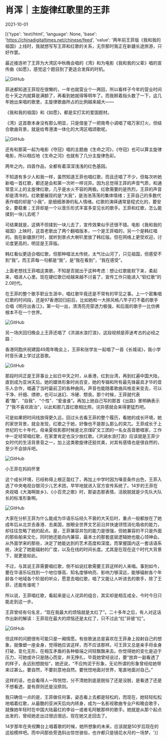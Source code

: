 # 肖浑｜主旋律红歌里的王菲

2021-10-01

[{'type': 'text/html', 'language': None, 'base': 'https://chinadigitaltimes.net/chinese/feed', 'value': '两年前王菲版《我和我的祖国》上线时，我就想写写王菲和红歌的关系，无奈那时我正在新疆长途旅游，只好作罢。

最近接连听了王菲为大湾区中秋晚会唱的《湾》和为电影《我和我的父辈》唱的宣传曲《如愿》，感觉这个题目到了更适合发挥的时机。

![GitHub](https://chinadigitaltimes.net/chinese/files/2021/10/post-671578-615702410e7d9.)



菲迷都知道王菲现在很懒的，一年也就营业个一两回，所以看样子今年的营业时间在十天之内就算是满额了，再看到她就得等明年了。而我掰着指头数了一下，这几年她出来唱的歌里，主旋律歌曲所占的比例越来越大——

《我和我的祖国》和《如愿》，都是实打实的爱国题材。

《湾》这首歌本身没有那么明显，只是借鉴了一把南粤小调唱了唱万家灯火，但结合歌曲背景，就是给粤港澳一体化的大湾区唱颂歌呢。

![GitHub](https://chinadigitaltimes.net/chinese/files/2021/10/post-671578-615702434a548.png)

还有和那英一起为电影《夺冠》唱的主题曲《生命之河》，《夺冠》也可以算主旋律电影，所以相应地《生命之河》也就有了几分主旋律色彩。

两年之内，四首作品，全都有着深深浅浅的红色基因。

不知道有多少人和我一样，虽然知道王菲也唱红歌，而且还唱了不少，但每次听她新唱一首红歌，都还是会和第一次听一样诧异。因为总觉得王菲的声音气质，和通常意义上的主旋律红歌，几乎是水火不容的两极。红歌需要的是热烈，王菲的声音却是清冷的。红歌要展现的是“大我”，是浩浩荡荡的集体情绪；王菲自己的多数代表作唱的却是“小我”，是细细渺渺的私人情绪。红歌的演绎通常是程式化的，要安全，要稳重；王菲却是一个以音乐形式丰富多变见长的歌手。王菲和红歌，怎么能揉到一块儿去呢？

可结果就是，这俩不但揉到一块儿去了，宣传效果似乎还很不错。电影《我和我的祖国》上映时，这首老歌出了两个翻唱版本，一个是王菲唱的，另一个是韩红唱的。我在新疆旅行时，就听到景点大喇叭里放了韩红版。但在网络上更受欢迎，讨论度更高的，明显是王菲版。

韩红看似更适合唱红歌，但那种唱法太传统，太气壮山河了，只见祖国，但感受不到“我”。而王菲每一句都是“我”，是“我在看到”，“我在感受”。

上面老想找王菲唱这类歌，不知是否就出于这种考虑：想让红歌能软下来，柔起来，唱进人心里。现在硬红歌已经越来越不讨喜了，宣传工作只能进入“软红歌”的2.0时代。

在王菲的整个歌手职业生涯中，唱红歌毕竟还是不常有的罕见之事。上一个密集唱红歌的时间段，还是97香港回归前后，比如她和一大排风格八竿子打不着的歌手合唱《明月出香江》，第一句一出，清清亮亮穿透力极强，和后面的歌手一比仿佛根本不在一个世界。

![GitHub](https://chinadigitaltimes.net/chinese/files/2021/10/post-671578-6157024919211.gif)

另一场庆回归晚会上王菲还唱了《洪湖水浪打浪》，这段视频是菲迷考古的必经之路：



香港同胞庆祝建国49周年晚会上，王菲和张学友一起唱了一首《长城谣》，我小学时音乐课上学过这首歌。

![GitHub](https://chinadigitaltimes.net/chinese/files/2021/10/post-671578-6157024f5945d.gif)

那段时间正是王菲事业上如日中天之时，从香港，红到台湾，再到红遍中国大陆，直到成为亚洲天后。她的媒体形象时尚百变，她的专辑和所有最先锋最具才华的音乐人合作，唱遍了当时最前卫的各种曲风，声音也能随着歌曲风格变来变去，可以干净、纤细、缥缈，也可以迷幻、冷硬、颓丧。那个时候，王菲就代表着“酷”、“自我”、“个性”、“爱谁谁”。再加上她自己写的那首《出路》里明确表示了“我不喜欢政治”，以此和那几首红歌相比照，诧异感就会来得更猛烈吧。

可是如果把时间线放得更久远，回过头去看王菲的整个履历，看她的成长环境，她的家世背景，就会发现，红歌之于她，好像也不是那么那么的突兀。王菲成长于上世纪的七十年代，母亲夏桂影那时候是北京煤矿文工团的一名女高音歌唱家，工作中一定经常唱红歌，在家里肯定也没少放红歌。《洪湖水浪打浪》应该就是王菲少女时代的生活背景音之一，加上这类歌旋律还挺优美，对其有感情也是很自然的，至少不会排斥吧。

![GitHub](https://chinadigitaltimes.net/chinese/files/2021/10/post-671578-615702509aba6.)

小王菲在妈妈怀里

这个成长环境，已经称得上根正苗红了，再加上中学时因为嗓音条件出色，王菲入选了中央电视台银河少儿艺术团，早早地就进入官方宣传系统了。14岁的王菲在央视唱《大海啊故乡》、《小百灵之歌》时，那姿态那表情，活脱脱就是少先队大队长的标准形象啊。

![GitHub](https://chinadigitaltimes.net/chinese/files/2021/10/post-671578-61570256dd23b.gif)

大家在分析王菲为什么能成为华语乐坛经久不衰的大天后时，重点一般都放在了她成年后从北京去香港、去美国，放眼全世界文艺前沿并快速领悟消化吸收的能力，却往往忽略了她的起点。是，王菲兼容并包的能力是很强，但她兼容的不只是外面的那些舶来文化，同时她还能向内兼容，最本土的那套底层逻辑她也能心领神会。从外面学来的那些，决定了她能达到的艺术高度和深度。而掌握国内这一套话语系统，决定了她能辐射的广度，以及在线的时间长度。尤其是在现在这个时代大背景下，就更是如此。

不过，与其说王菲需要唱红歌，倒不如说红歌需要王菲这样的人来唱。事到如今，要在华语乐坛找到一个地位够高、知名度够响亮、影响力够深远，能够辐射各个年龄各个地域各个阶层的听众，愿意去唱红歌，唱了又能让人听进去的歌手，除了王菲，还能有谁呢？

所以说，王菲唱红歌，看起来是让人诧异的组合，其实却是相互成全，今时今日只能走到这一步。

王菲曾经有句名言，“现在我最大的烦恼就是太红了”。二十多年之后，有人对这话作出新的解读：王菲现在最大的烦恼还是太红了，只不过此“红”非彼“红”。

![GitHub](https://chinadigitaltimes.net/chinese/files/2021/10/post-671578-6157025d2597c.gif)

但这样的问题很有可能只是一厢情愿。有些歌迷总是喜欢在王菲身上投射自己的想象，就像塑一座金身，觉得她应该这样，而不应该那样。可王菲又总是亲手将金身打破，变化无形，在相互矛盾的各种极端之间轻飘飘来去。你觉得她的变化是迫于压力，可她或许只是随心而变，并无挣扎，毕竟她曾经说过，要“放弃一副看透了的样子，永远别想脱俗”，她还说，“不应拘泥于形象，无论所谓的形象曾经给她带来过甚么。要自然，不要刻意地自然。要恍惚地面对世界，笔直地面对自己。”

这样的话，也会看得人一阵恍惚，分不清她到底是脱俗了还是没脱，是看透了还是不想看透，是有原则还是没原则。

我只确信一点的是，王菲做任何事，姿态看上去都是轻松的，而现在，她轻轻松松地唱着红歌，从最酷的亚洲天后向内转身，成为一名影视歌曲专业户和晚会歌手，就像她年轻时在中国大陆最红的李谷一或者毛阿敏那样的歌手。她就是从那个起点出发的，曾经她走出过很远很远，现在她又走回去了。

14岁那年在央视舞台上唱着歌的时候，她所想象的未来，应该就是50岁后现在的这般模样吧。而中间那些旁逸斜出惊世骇俗，也许都只是镜花水月的一场梦。'}]